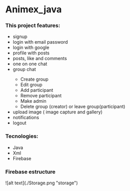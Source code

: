 # Animex_java
<h3>This project features:</h3>
<ul>
  <li>signup</li>
  <li>login with email password</li>
  <li>login with google</li>
  <li>profile with posts</li>
   <li>posts, like and comments</li>
   <li>one on one chat</li>
   <li>group chat</li>
  <ul>
      <li>Create group</li>
      <li>Edit group</li>
      <li>Add participant</li>
      <li>Remove participant</li>
      <li>Make admin</li>
      <li>Delete group (creator) or leave group(participant)</li>
    </ul>
   <li>upload image ( image capture and gallery)</li>
   <li>notifications</li>
   <li>logout</li>
</ul>
<h3> Tecnologies: </h3>
<ul>
  <li>Java</li>
  <li>Xml</li>
  <li>Firebase</li>
</ul>

<h3> Firebase estructure</h3>
![alt text](./Storage.png "storage")